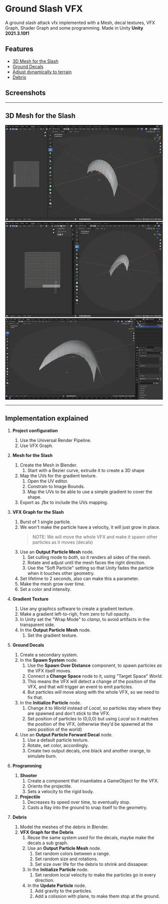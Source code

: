 # Ground Slash VFX
A ground slash attack vfx implemented with a Mesh, decal textures, VFX Graph, Shader Graph and some programming. Made in Unity **Unity 2021.3.10f1**

## Features

- [3D Mesh for the Slash](#mesh-for-the-slash)
- [Ground Decals](#ground-decals)
- [Adjust dynamically to terrain](#adjust-dynamically-to-terrain)
- [Debris](#debris)

## Screenshots


---

## 3D Mesh for the Slash

![Model the slash](./docs/1-model-uv-map.gif)
![UV Maps](./docs/2-uv-maps.gif)
![Finished model](./docs/3-slash-model.gif)

---

## Implementation explained

1. **Project configuration**

   1. Use the Universal Render Pipeline.
   1. Use VFX Graph.

1. **Mesh for the Slash**
   1. Create the Mesh in Blender.
        1. Start with a Bezier curve, extrude it to create a 3D shape
   1. Map the UVs for the gradient texture.
        1. Open the UV editor.
        1. Constrain to Image Bounds.
        1. Map the UVs to be able to use a simple gradient to cover the shape.
   1. Export as _.fbx_ to include the UVs mapping.

1. **VFX Graph for the Slash**
   1. Burst of 1 single particle.
   1. We won't make the particle have a velocity, it will just grow in place.
        > NOTE: We will move the whole VFX and make it spawn other particles as it moves (decals)
   1. Use an **Output Particle Mesh** node.
        1. Set culling mode to _both_, so it renders all sides of the mesh.
        1. Rotate and adjust until the mesh faces the right direction.
        1. Use the "Soft Particle" setting so that Unity fades the particle when it touches other geometry.
   1. Set lifetime to 2 seconds, also can make this a parameter.
   1. Make the mesh grow over time.
   1. Set a color and intensity.

1. **Gradient Texture**
   1. Use any graphics software to create a gradient texture.
   1. Make a gradient left-to-righ, from zero to full opacity.
   1. In Unity set the "Wrap Mode" to _clamp_, to avoid artifacts in the transparent side.
   1. In the **Output Particle Mesh** node.
        1. Set the gradient texture.

1. **Ground Decals**
   1. Create a secondary system.
   1. In the **Spawn System** node.
        1. Use the **Spawn Over Distance** component, to spawn particles _as_ the VFX itself moves.
        1. Connect a **Change Space** node to it, using "Target Space" _World_.
        1. This means the VFX will detect a change of the position of the VFX, and that will trigger an event to emit particles.
        1. But particles will move along with the whole VFX, so we need to fix that.
   1. In the **Initialize Particle** node.
        1. Change it to _World_ instead of _Local_, so particles stay where they are spawned and don't stick to the VFX.
        1. Set position of particles to (0,0,0) but using _Local_ so it matches the position of the VFX, (otherwise they'd be spawned at the zero position of the world)
   1. Use an **Output Particle Forward Decal** node.
        1. Use a default particle texture.
        1. Rotate, set color, accordingly.
        1. Create two output decals, one black and another orange, to simulate burn.

1. **Programming**
    1. **Shooter**
        1. Create a component that insantiates a GameObject for the VFX.
        1. Orients the projectile.
        1. Sets a velocity to the rigid body.
    1. **Projectile**
        1. Decreases its speed over time, to eventually stop.
        1. Casts a Ray into the ground to snap itself to the geometry.

1. **Debris**
    1. Model the meshes of the debris in Blender.
    1. **VFX Graph for the Debris**
        1. Reuse the same system used for the decals, maybe make the decals a sub graph.
        1. Use an **Output Particle Mesh** node.
            1. Set random colors between a range.
            1. Set random size and rotations.
            1. Set size over life for the debris to shrink and dissapear.
        1. In the **Initialize Particle** node.
            1. Set random local velocity to make the particles go in every direction.
        1. In the **Update Particle** node.
            1. Add gravity to the particles.
            1. Add a colission with plane, to make them stop at the ground.
